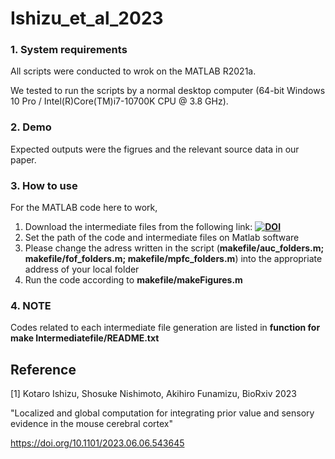 # Ishizu_et_al_2023

### 1. System requirements
   
  All scripts were conducted to wrok on the MATLAB R2021a.

We tested to run the scripts by a normal desktop computer (64-bit Windows 10 Pro / Intel(R)Core(TM)i7-10700K CPU @ 3.8 GHz).

  

### 2. Demo

  Expected outputs were the figrues and the relevant source data in our paper.


### 3. How to use

For the MATLAB code here to work, 

1. Download the intermediate files from the following link:
**[![DOI](https://zenodo.org/badge/DOI/10.5281/zenodo.10881334.svg)](https://doi.org/10.5281/zenodo.10881334)**
2. Set the path of the code and intermediate files on Matlab software
3. Please change the adress written in the script (**makefile/auc_folders.m; makefile/fof_folders.m; makefile/mpfc_folders.m**) into the appropriate address of your local folder      
4. Run the code according to **makefile/makeFigures.m**


### 4. NOTE
Codes related to each intermediate file generation are listed in **function for make Intermediatefile/README.txt**  


## Reference

[1] Kotaro Ishizu, Shosuke Nishimoto, Akihiro Funamizu, BioRxiv 2023 

"Localized and global computation for integrating prior value and sensory evidence in the mouse cerebral cortex"

https://doi.org/10.1101/2023.06.06.543645
